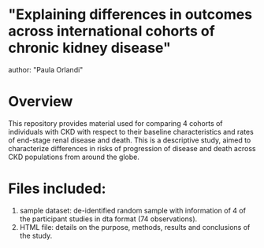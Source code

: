 
# "Explaining differences in outcomes across international cohorts of chronic kidney disease"
author: "Paula Orlandi"

# Overview
This repository provides material used for comparing 4 cohorts of individuals with CKD with respect to their baseline characteristics and rates of end-stage renal disease and death. This is a descriptive study, aimed to characterize differences in risks of progression of disease and death across CKD populations from around the globe.

# Files included:
1. sample dataset: de-identified random sample with information of 4 of the participant studies in dta format (74 observations).
2. HTML file: details on the purpose, methods, results and conclusions of the study. 
  


